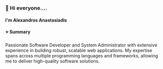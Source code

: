 ### 👋 Hi everyone....

#### I'm Alexandros Anastasiadis

#### ⭐ Summary

Passionate Software Developer and System Administrator with extensive experience in building robust, scalable web applications. My expertise spans across multiple programming languages and frameworks, allowing me to deliver high-quality software solutions.


